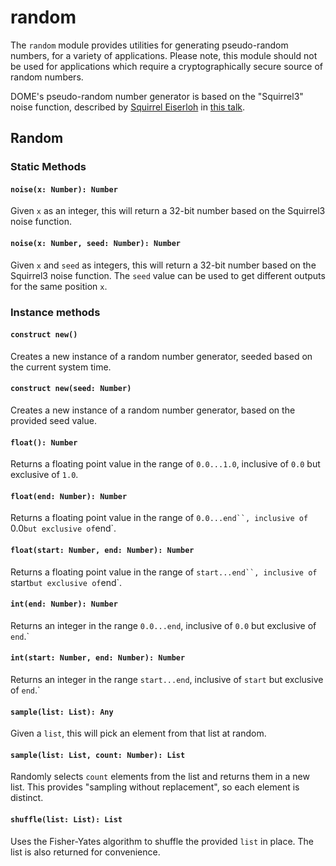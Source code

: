 <!-- [< Back](.) -->

random
=============

The `random` module provides utilities for generating pseudo-random numbers, for a variety of applications. Please note, this module should not be used for applications which require a cryptographically secure source of random numbers.

DOME's pseudo-random number generator is based on the "Squirrel3" noise function, described by [Squirrel Eiserloh](http://www.eiserloh.net/bio/) in [this talk](https://www.youtube.com/watch?v=LWFzPP8ZbdU).

## Random

### Static Methods

#### `noise(x: Number): Number`
Given `x` as an integer, this will return a 32-bit number based on the Squirrel3 noise function.

#### `noise(x: Number, seed: Number): Number`
Given `x` and `seed` as integers, this will return a 32-bit number based on the Squirrel3 noise function. The `seed` value can be used to get different outputs for the same position `x`.

### Instance methods
#### `construct new()`
Creates a new instance of a random number generator, seeded based on the current system time.

#### `construct new(seed: Number)`
Creates a new instance of a random number generator, based on the provided seed value.

#### `float(): Number`
Returns a floating point value in the range of `0.0...1.0`, inclusive of `0.0` but exclusive of `1.0`.

#### `float(end: Number): Number`
Returns a floating point value in the range of `0.0...end``, inclusive of `0.0` but exclusive of `end`.

#### `float(start: Number, end: Number): Number`
Returns a floating point value in the range of `start...end``, inclusive of `start` but exclusive of `end`.

#### `int(end: Number): Number`
Returns an integer in the range `0.0...end`, inclusive of `0.0` but exclusive of `end`.`
#### `int(start: Number, end: Number): Number`
Returns an integer in the range `start...end`, inclusive of `start` but exclusive of `end`.`

#### `sample(list: List): Any`
Given a `list`, this will pick an element from that list at random.

#### `sample(list: List, count: Number): List`
Randomly selects `count` elements from the list and returns them in a new list. This provides "sampling without replacement", so each element is distinct.

#### `shuffle(list: List): List`
Uses the Fisher-Yates algorithm to shuffle the provided `list` in place. The list is also returned for convenience.

